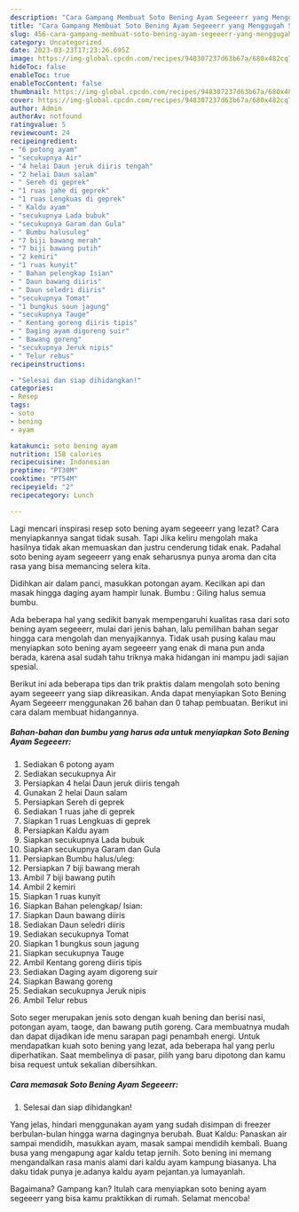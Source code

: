 ```yaml
---
description: "Cara Gampang Membuat Soto Bening Ayam Segeeerr yang Menggugah Selera, Buat Buka Puasa Bisa Manjain Lidah"
title: "Cara Gampang Membuat Soto Bening Ayam Segeeerr yang Menggugah Selera, Buat Buka Puasa Bisa Manjain Lidah"
slug: 456-cara-gampang-membuat-soto-bening-ayam-segeeerr-yang-menggugah-selera-buat-buka-puasa-bisa-manjain-lidah
category: Uncategorized
date: 2023-03-23T17:23:26.695Z
image: https://img-global.cpcdn.com/recipes/948307237d63b67a/680x482cq70/soto-bening-ayam-segeeerr-foto-resep-utama.jpg
hideToc: false
enableToc: true
enableTocContent: false
thumbnail: https://img-global.cpcdn.com/recipes/948307237d63b67a/680x482cq70/soto-bening-ayam-segeeerr-foto-resep-utama.jpg
cover: https://img-global.cpcdn.com/recipes/948307237d63b67a/680x482cq70/soto-bening-ayam-segeeerr-foto-resep-utama.jpg
author: Admin
authorAv: notfound
ratingvalue: 5
reviewcount: 24
recipeingredient:
- "6 potong ayam"
- "secukupnya Air"
- "4 helai Daun jeruk diiris tengah"
- "2 helai Daun salam"
- " Sereh di geprek"
- "1 ruas jahe di geprek"
- "1 ruas Lengkuas di geprek"
- " Kaldu ayam"
- "secukupnya Lada bubuk"
- "secukupnya Garam dan Gula"
- " Bumbu halusuleg"
- "7 biji bawang merah"
- "7 biji bawang putih"
- "2 kemiri"
- "1 ruas kunyit"
- " Bahan pelengkap Isian"
- " Daun bawang diiris"
- " Daun seledri diiris"
- "secukupnya Tomat"
- "1 bungkus soun jagung"
- "secukupnya Tauge"
- " Kentang goreng diiris tipis"
- " Daging ayam digoreng suir"
- " Bawang goreng"
- "secukupnya Jeruk nipis"
- " Telur rebus"
recipeinstructions:

- "Selesai dan siap dihidangkan!"
categories:
- Resep
tags:
- soto
- bening
- ayam

katakunci: soto bening ayam 
nutrition: 158 calories
recipecuisine: Indonesian
preptime: "PT30M"
cooktime: "PT54M"
recipeyield: "2"
recipecategory: Lunch

---
```



Lagi mencari inspirasi resep soto bening ayam segeeerr yang lezat? Cara menyiapkannya sangat tidak susah. Tapi Jika keliru mengolah maka hasilnya tidak akan memuaskan dan justru cenderung tidak enak. Padahal soto bening ayam segeeerr yang enak seharusnya punya aroma dan cita rasa yang bisa memancing selera kita.


Didihkan air dalam panci, masukkan potongan ayam. Kecilkan api dan masak hingga daging ayam hampir lunak. Bumbu : Giling halus semua bumbu.

Ada beberapa hal yang sedikit banyak mempengaruhi kualitas rasa dari soto bening ayam segeeerr, mulai dari jenis bahan, lalu pemilihan bahan segar hingga cara mengolah dan menyajikannya. Tidak usah pusing kalau mau menyiapkan soto bening ayam segeeerr yang enak di mana pun anda berada, karena asal sudah tahu triknya maka hidangan ini mampu jadi sajian spesial.


Berikut ini ada beberapa tips dan trik praktis dalam mengolah soto bening ayam segeeerr yang siap dikreasikan. Anda dapat menyiapkan Soto Bening Ayam Segeeerr menggunakan 26 bahan dan 0 tahap pembuatan. Berikut ini cara dalam membuat hidangannya.

<!--inarticleads1-->

##### Bahan-bahan dan bumbu yang harus ada untuk menyiapkan Soto Bening Ayam Segeeerr:

1. Sediakan 6 potong ayam
1. Sediakan secukupnya Air
1. Persiapkan 4 helai Daun jeruk diiris tengah
1. Gunakan 2 helai Daun salam
1. Persiapkan  Sereh di geprek
1. Sediakan 1 ruas jahe di geprek
1. Siapkan 1 ruas Lengkuas di geprek
1. Persiapkan  Kaldu ayam
1. Siapkan secukupnya Lada bubuk
1. Siapkan secukupnya Garam dan Gula
1. Persiapkan  Bumbu halus/uleg:
1. Persiapkan 7 biji bawang merah
1. Ambil 7 biji bawang putih
1. Ambil 2 kemiri
1. Siapkan 1 ruas kunyit
1. Siapkan  Bahan pelengkap/ Isian:
1. Siapkan  Daun bawang diiris
1. Sediakan  Daun seledri diiris
1. Sediakan secukupnya Tomat
1. Siapkan 1 bungkus soun jagung
1. Siapkan secukupnya Tauge
1. Ambil  Kentang goreng diiris tipis
1. Sediakan  Daging ayam digoreng suir
1. Siapkan  Bawang goreng
1. Sediakan secukupnya Jeruk nipis
1. Ambil  Telur rebus


Soto seger merupakan jenis soto dengan kuah bening dan berisi nasi, potongan ayam, taoge, dan bawang putih goreng. Cara membuatnya mudah dan dapat dijadikan ide menu sarapan pagi penambah energi. Untuk mendapatkan kuah soto bening yang lezat, ada beberapa hal yang perlu diperhatikan. Saat membelinya di pasar, pilih yang baru dipotong dan kamu bisa request untuk sekalian dibersihkan. 

<!--inarticleads2-->

##### Cara memasak Soto Bening Ayam Segeeerr:


1. Selesai dan siap dihidangkan!

Yang jelas, hindari menggunakan ayam yang sudah disimpan di freezer berbulan-bulan hingga warna dagingnya berubah. Buat Kaldu: Panaskan air sampai mendidih, masukkan ayam, masak sampai mendidih kembali. Buang busa yang mengapung agar kaldu tetap jernih. Soto bening ini memang mengandalkan rasa manis alami dari kaldu ayam kampung biasanya. Lha daku tidak punya je.adanya kaldu ayam pejantan.ya lumayanlah. 

Bagaimana? Gampang kan? Itulah cara menyiapkan soto bening ayam segeeerr yang bisa kamu praktikkan di rumah. Selamat mencoba!
